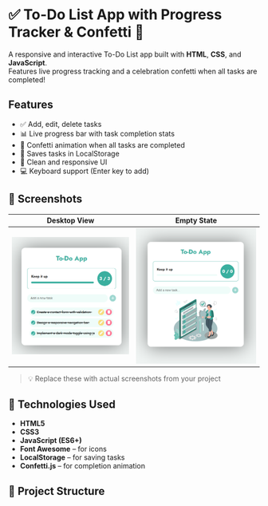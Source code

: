 # ✅ To-Do List App with Progress Tracker & Confetti 🎉

A responsive and interactive To-Do List app built with **HTML**, **CSS**, and **JavaScript**.  
Features live progress tracking and a celebration confetti when all tasks are completed!

##  Features

- ✅ Add, edit, delete tasks
- 📊 Live progress bar with task completion stats
- 🎉 Confetti animation when all tasks are completed
- 💾 Saves tasks in LocalStorage
- 🎨 Clean and responsive UI
- 💻 Keyboard support (Enter key to add)

## 📸 Screenshots

| Desktop View | Empty State |
|--------------|-------------|
| ![Screenshot](images/desktop-screenshot.png) | ![Empty](images/desktop-empty-image.png) |

> 💡 Replace these with actual screenshots from your project

## 🚀 Technologies Used

- **HTML5**
- **CSS3**
- **JavaScript (ES6+)**
- **Font Awesome** – for icons
- **LocalStorage** – for saving tasks
- **Confetti.js** – for completion animation

## 🧠 Project Structure

